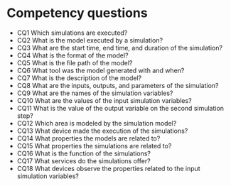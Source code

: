 # Competency questions

* CQ1 Which simulations are executed?
* CQ2 What is the model executed by a simulation?
* CQ3 What are the start time, end time, and duration of the simulation?
* CQ4 What is the format of the model?
* CQ5 What is the file path of the model?
* CQ6 What tool was the model generated with and when?
* CQ7 What is the description of the model?
* CQ8 What are the inputs, outputs, and parameters of the simulation?
* CQ9 What are the names of the simulation variables?
* CQ10 What are the values of the input simulation variables?
* CQ11 What is the value of the output variable on the second simulation step?
* CQ12 Which area is modeled by the simulation model?
* CQ13 What device made the execution of the simulations?
* CQ14 What properties the models are related to?
* CQ15 What properties the simulations are related to?
* CQ16 What is the function of the simulations?
* CQ17 What services do the simulations offer?
* CQ18 What devices observe the properties related to the input simulation variables?